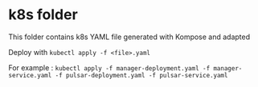 # k8s folder

This folder contains k8s YAML file generated with Kompose and adapted

Deploy with `kubectl apply -f <file>.yaml`

For example : `kubectl apply -f manager-deployment.yaml -f manager-service.yaml -f pulsar-deployment.yaml -f pulsar-service.yaml`
